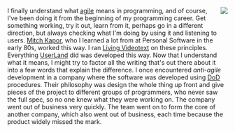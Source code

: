 <img src="http://scripting.com/images/2020/11/01/lizLemon.png" border="0" align="right">I finally understand what <a href="https://en.wikipedia.org/wiki/Agile_software_development">agile</a> means in programming, and of course, I've been doing it from the beginning of my programming career. Get something working, try it out, learn from it, perhaps go in a different direction, but always checking what I'm doing by using it and listening to users. <a href="https://en.wikipedia.org/wiki/Mitch_Kapor">Mitch Kapor</a>, who I learned a lot from at Personal Software in the early 80s, worked this way. I ran <a href="https://en.wikipedia.org/wiki/Living_Videotext">Living Videotext</a> on these principles. Everything <a href="https://en.wikipedia.org/wiki/UserLand_Software">UserLand</a> did was developed this way. Now that I understand what it means, I might try to factor all the writing that's out there about it into a few words that explain the difference. I once encountered <i>anti-agile</i> development in a company where the software was developed using <a href="https://dod.defense.gov/">DoD</a> procedures. Their philosophy was design the whole thing up front and give pieces of the project to different groups of programmers, who never saw the full spec, so no one knew what they were working on. The company went out of business very quickly. The team went on to form the core of another company, which also went out of business, each time because the product widely missed the mark.
